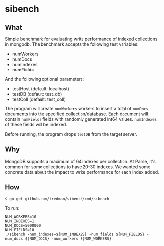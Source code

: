 # sibench

## What

Simple benchmark for evaluating write performance of indexed collections in mongodb. The benchmark accepts the following test variables:

- numWorkers
- numDocs
- numIndexes
- numFields

And the following optional parameters:

- testHost (default: localhost)
- testDB (default: test_db)
- testColl (default: test_coll)

The program will create `numWorkers` workers to insert a total of `numDocs` documents into the specified collection/database. Each document will contain `numFields` fields with randomly generated int64 values. `numIndexes` of these fields will be indexed. 

Before running, the program drops `testDB` from the target server.

## Why

MongoDB supports a maximum of 64 indexes per collection. At Parse, it's common for some collections to have 20-30 indexes. We wanted some concrete data about the impact to write performance for each index added.

## How

```
$ go get github.com/tredman/sibench/cmd/sibench
```

To run:

```
NUM_WORKERS=10
NUM_INDEXES=1
NUM_DOCS=5000000
NUM_FIELDS=10
./sibench -num_indexes=${NUM_INDEXES} -num_fields ${NUM_FIELDS} -num_docs ${NUM_DOCS} -num_workers ${NUM_WORKERS}
```
